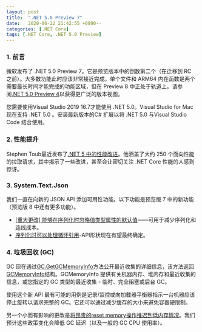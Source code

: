 ```yaml
---
layout: post
title:  ".NET 5.0 Preview 7"
date:   2020-06-22 21:42:55 +0800--
categories: [.NET Core]
tags: [.NET Core, .NET 5.0 Preview]  
---
```


### 1. 前言
微软发布了 .NET 5.0 Preview 7。它是预览版本中的倒数第二个（在迁移到 RC 之前）。大多数功能此时应该非常接近完成。单个文件和 ARM64 内在函数是两个需要最长时间才能完成的功能区域，但在 Preview 8 中正处于轨道上。请参阅[.NET 5.0 Preview 4](https://devblogs.microsoft.com/dotnet/announcing-net-5-preview-4-and-our-journey-to-one-net/)以获得更广泛的版本视图。

您需要使用Visual Studio 2019 16.7才能使用 .NET 5.0。Visual Studio for Mac现在支持 .NET 5.0 。安装最新版本的C# 扩展以将 .NET 5.0 与Visual Studio Code 结合使用。

### 2. 性能提升
Stephen Toub最近发布了[.NET 5 中的性能改进](https://devblogs.microsoft.com/dotnet/performance-improvements-in-net-5/)。他涵盖了大约 250 个面向性能的拉取请求，其中揭示了一些改进，甚至会让密切关注 .NET Core 性能的人感到惊讶。


### 3. System.Text.Json
我们一直在向新的 JSON API 添加可用性功能。以下功能是预览版 7 中的新功能（预览版 8 中还有更多功能）。

- [[重大更改] 能够在序列化时忽略值类型属性的默认值](https://github.com/dotnet/runtime/pull/36322/)——可用于减少序列化和连线成本。
- [序列化时可以处理循环引用](https://github.com/dotnet/runtime/pull/36829)-API形状现在有望最终确定。

### 4. 垃圾回收 (GC)
GC 现在通过[GC.GetGCMemoryInfo](https://github.com/dotnet/runtime/blob/6a8fd0bec119d4cb36ad40a5d2242ed7f781dd60/src/coreclr/src/System.Private.CoreLib/src/System/GC.cs#L59-L75)方法公开最近收集的详细信息，该方法返回[GCMemoryInfo](https://github.com/dotnet/runtime/blob/6072e4d3a7a2a1493f514cdf4be75a3d56580e84/src/libraries/System.Private.CoreLib/src/System/GCMemoryInfo.cs#L97)结构。GCMemoryInfo 提供有关机器内存、堆内存和最近收集的信息，或您指定的 GC 类型的最近收集 - 临时、完全阻塞或后台 GC。

使用这个新 API 最有可能的用例是记录/监控或向加载器平衡器指示一台机器应该停止旋转以请求完整的 GC。它还可以通过减少缓存的大小来避免容器硬限制。

另一个小而有影响的更改是[将昂贵的reset memory操作推迟到低内存情况](https://github.com/dotnet/runtime/pull/37894)。我们预计这些政策变化会降低 GC 延迟（以及一般的 GC CPU 使用率）。